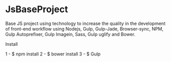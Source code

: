 # JsBaseProject
Base JS project using technology to increase the quality in the development of front-end workflow using Nodejs, Gulp, Gulp-Jade, Browser-sync, NPM, Gulp Autoprefixer, Gulp Imagein, Sass, Gulp uglify and Bower.

Install

1 - $ npm install
2 - $ bower install
3 - $ Gulp
